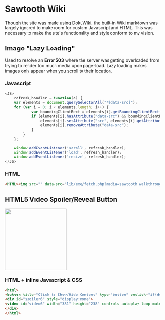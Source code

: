 # Sawtooth Wiki

Though the site was made using DokuWiki, the built-in Wiki markdown was largely ignored to make room for custom Javascript and HTML. This was necessary to make the site's functionality and style conform to my vision.

## Image "Lazy Loading"
Used to resolve an **Error 503** where the server was getting overloaded from trying to render too much media upon page-load. Lazy loading makes images only appear when you scroll to their location.

### Javascript
```Javascript
<JS>
    refresh_handler = function(e) {
    var elements = document.querySelectorAll("*[data-src]");
    for (var i = 0; i < elements.length; i++) {
            var boundingClientRect = elements[i].getBoundingClientRect();
            if (elements[i].hasAttribute("data-src") && boundingClientRect.top < window.innerHeight) {
                elements[i].setAttribute("src", elements[i].getAttribute("data-src"));
                elements[i].removeAttribute("data-src");
            }
        }
    };

    window.addEventListener('scroll', refresh_handler);
    window.addEventListener('load', refresh_handler);
    window.addEventListener('resize', refresh_handler);
</JS>
```

### HTML
```HTML
<HTML><img src="" data-src="lib/exe/fetch.php?media=sawtooth:walkthroughs:overview.png" width="85" /></HTML>
```

## HTML5 Video Spoiler/Reveal Button

<img src="https://raw.githubusercontent.com/wad11656/sawtooth_wiki/master/README%20media/video_spoiler.gif" width="200">

### HTML + inline Javascript & CSS
```HTML
<html>
<button title="Click to Show/Hide Content" type="button" onclick="if(document.getElementById('spoiler6') .style.display=='none') {document.getElementById('spoiler6') .style.display=''}else{document.getElementById('spoiler6') .style.display='none'};document.getElementById('video6').src = 'lib/exe/fetch.php?media=sawtooth:walkthroughs:6_-_first_commit_speed.mp4'">Show Me!</button>
<div id="spoiler6" style="display:none">
<video id="video6" width="381" height="238" controls autoplay loop muted playsinline></video>
</div>
</html>
```
